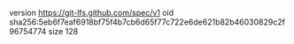 version https://git-lfs.github.com/spec/v1
oid sha256:5eb6f7eaf6918bf75f4b7cb6d65f77c722e6de621b82b46030829c2f96754774
size 128
